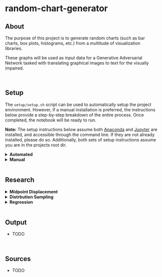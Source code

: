 # random-chart-generator
## About
The purpose of this project is to generate random charts (such as bar charts, box plots, histograms, etc.) from a multitude of visualization libraries.

These graphs will be used as input data for a Generative Adversarial Network tasked with translating graphical images to text for the visually impaired.

</br>

## Setup
The `setup/setup.sh` script can be used to automatically setup the project environment. However, if a manual installation is preferred, the instructions below provide a step-by-step breakdown of the entire process. Once completed, the notebook will be ready to run.

**Note:** The setup instructions below assume both [Anaconda](https://www.anaconda.com/products/individual) and [Jupyter](https://jupyter.org/install) are installed, and accessible through the command line. If they are not already installed, please do so. Additionally, both sets of setup instructions assume you are in the projects root dir.

<details>
<summary><b>Automated</b></summary>
    
1. *Execute the `setup/setup.sh` script*
    ```
    sh setup/setup.sh
    ```
1. *Select created kernel*

    As seen in the following image, switch the kernel to
    ```
    random-graph-generator-kernel
    ```
</details>
<details>
<summary><b>Manual</b></summary>

1. *Create the conda environment using the `environment.yml` file included in the repository*
    ```
    conda env create -n random-graph-generator -f setup/environment.yml
    ```
1. *Activate the conda environment you just created*
    ```
    conda activate random-graph-generator
    ```
1.  *Install an iPython kernel in the new environment*
    ```
    ipython kernel install --user --name=random-graph-generator-kernel 
    ```
1. *Start Jupyter Notebook*
    ```
    jupyter notebook random_graph_generator.ipynb
    ````
1. *Select created kernel*

    As seen in the following image, switch the kernel to
    ```
    random-graph-generator-kernel
    ```
</details>

</br>

## Research
<details>
    <summary><b>Midpoint Displacement</b></summary>
    TODO  
</details>
<details>
    <summary><b>Distrbution Sampling</b></summary>
    TODO  
</details>
<details>
    <summary><b>Regression</b></summary>
    TODO  
</details>

</br>

## Output
- TODO

</br>

## Sources
- TODO
